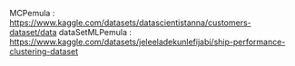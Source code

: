 MCPemula : https://www.kaggle.com/datasets/datascientistanna/customers-dataset/data
dataSetMLPemula : https://www.kaggle.com/datasets/jeleeladekunlefijabi/ship-performance-clustering-dataset
